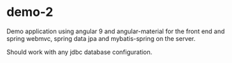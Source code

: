 # demo-2

Demo application using angular 9 and angular-material for the front end and spring webmvc, spring data jpa and mybatis-spring on the server.  

Should work with any jdbc database configuration.
